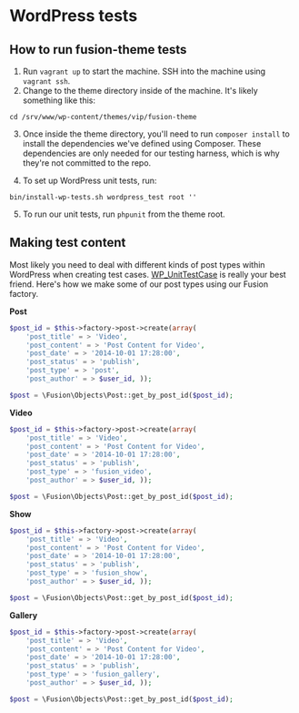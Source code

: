 # WordPress tests

## How to run fusion-theme tests
1. Run `vagrant up` to start the machine. SSH into the machine using `vagrant ssh`.
2. Change to the theme directory inside of the machine. It's likely something like this:
```
cd /srv/www/wp-content/themes/vip/fusion-theme
```

3. Once inside the theme directory, you'll need to run `composer install` to install the dependencies we've defined using Composer. These dependencies are only needed for our testing harness, which is why they're not committed to the repo.

4. To set up WordPress unit tests, run:
```
bin/install-wp-tests.sh wordpress_test root ''
```

5. To run our unit tests, run `phpunit` from the theme root.

## Making test content

Most likely you need to deal with different kinds of post types within WordPress when creating test cases. [WP_UnitTestCase](https://core.trac.wordpress.org/browser/trunk/tests/phpunit/includes/factory.php) is really your best friend. Here's how we make some of our post types using our Fusion factory.

**Post**

```php
$post_id = $this->factory->post->create(array(
    'post_title' = > 'Video',
    'post_content' = > 'Post Content for Video',
    'post_date' = > '2014-10-01 17:28:00',
    'post_status' = > 'publish',
    'post_type' = > 'post',
    'post_author' = > $user_id, ));

$post = \Fusion\Objects\Post::get_by_post_id($post_id);
```

**Video**

```php
$post_id = $this->factory->post->create(array(
    'post_title' = > 'Video',
    'post_content' = > 'Post Content for Video',
    'post_date' = > '2014-10-01 17:28:00',
    'post_status' = > 'publish',
    'post_type' = > 'fusion_video',
    'post_author' = > $user_id, ));

$post = \Fusion\Objects\Post::get_by_post_id($post_id);
```

**Show**

```php
$post_id = $this->factory->post->create(array(
    'post_title' = > 'Video',
    'post_content' = > 'Post Content for Video',
    'post_date' = > '2014-10-01 17:28:00',
    'post_status' = > 'publish',
    'post_type' = > 'fusion_show',
    'post_author' = > $user_id, ));

$post = \Fusion\Objects\Post::get_by_post_id($post_id);
```

**Gallery**

```php
$post_id = $this->factory->post->create(array(
    'post_title' = > 'Video',
    'post_content' = > 'Post Content for Video',
    'post_date' = > '2014-10-01 17:28:00',
    'post_status' = > 'publish',
    'post_type' = > 'fusion_gallery',
    'post_author' = > $user_id, ));

$post = \Fusion\Objects\Post::get_by_post_id($post_id);
```